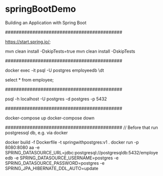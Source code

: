# springBootDemo
Building an Application with Spring Boot

###########################################

https://start.spring.io/;

mvn clean install -DskipTests=true
mvn clean install -DskipTests

###########################################

docker exec -it <containerId> psql -U postgres employeedb
\dt

select * from employee;

###########################################

psql -h localhost -U postgres -d postgres -p 5432

###########################################

docker-compose up
docker-compose down

###########################################
// Before that run postgressql db, e.g. via docker

docker build -f Dockerfile -t springwithpostgres:v1 .
docker run -p 8080:8080 aa -e SPRING_DATASOURCE_URL=jdbc:postgresql://postgresqldb:5432/employeedb -e SPRING_DATASOURCE_USERNAME=postgres -e SPRING_DATASOURCE_PASSWORD=postgres -e SPRING_JPA_HIBERNATE_DDL_AUTO=update
